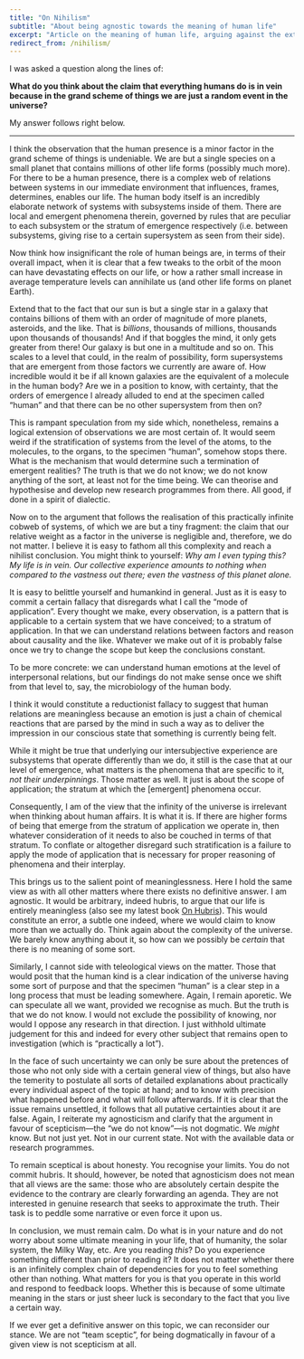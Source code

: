 ```yaml
---
title: "On Nihilism"
subtitle: "About being agnostic towards the meaning of human life"
excerpt: "Article on the meaning of human life, arguing against the extremes of nihilism and teleology."
redirect_from: /nihilism/
---
```


I was asked a question along the lines of:

**What do you think about the claim that everything humans do is in vein
because in the grand scheme of things we are just a random event in the
universe?**

My answer follows right below.

* * *

I think the observation that the human presence is a minor factor in the
grand scheme of things is undeniable.  We are but a single species on a
small planet that contains millions of other life forms (possibly much
more).  For there to be a human presence, there is a complex web of
relations between systems in our immediate environment that influences,
frames, determines, enables our life.  The human body itself is an
incredibly elaborate network of systems with subsystems inside of them.
There are local and emergent phenomena therein, governed by rules that
are peculiar to each subsystem or the stratum of emergence respectively
(i.e. between subsystems, giving rise to a certain supersystem as seen
from their side).

Now think how insignificant the role of human beings are, in terms of
their overall impact, when it is clear that a few tweaks to the orbit of
the moon can have devastating effects on our life, or how a rather small
increase in average temperature levels can annihilate us (and other life
forms on planet Earth).

Extend that to the fact that our sun is but a single star in a galaxy
that contains billions of them with an order of magnitude of more
planets, asteroids, and the like.  That is _billions_, thousands of
millions, thousands upon thousands of thousands!  And if that boggles
the mind, it only gets greater from there!  Our galaxy is but one in a
multitude and so on.  This scales to a level that could, in the realm of
possibility, form supersystems that are emergent from those factors we
currently are aware of.  How incredible would it be if all known
galaxies are the equivalent of a molecule in the human body?  Are we in
a position to know, with certainty, that the orders of emergence I
already alluded to end at the specimen called “human” and that there can
be no other supersystem from then on?

This is rampant speculation from my side which, nonetheless, remains a
logical extension of observations we are most certain of.  It would seem
weird if the stratification of systems from the level of the atoms, to
the molecules, to the organs, to the specimen “human”, somehow stops
there.  What is the mechanism that would determine such a termination of
emergent realities?  The truth is that we do not know; we do not know
anything of the sort, at least not for the time being.  We can theorise
and hypothesise and develop new research programmes from there.  All
good, if done in a spirit of dialectic.

Now on to the argument that follows the realisation of this practically
infinite cobweb of systems, of which we are but a tiny fragment: the
claim that our relative weight as a factor in the universe is negligible
and, therefore, we do not matter.  I believe it is easy to fathom all
this complexity and reach a nihilist conclusion.  You might think to
yourself: _Why am I even typing this?  My life is in vein.  Our
collective experience amounts to nothing when compared to the vastness
out there; even the vastness of this planet alone._

It is easy to belittle yourself and humankind in general.  Just as it is
easy to commit a certain fallacy that disregards what I call the “mode
of application”.  Every thought we make, every observation, is a pattern
that is applicable to a certain system that we have conceived; to a
stratum of application.  In that we can understand relations between
factors and reason about causality and the like.  Whatever we make out
of it is probably false once we try to change the scope but keep the
conclusions constant.

To be more concrete: we can understand human emotions at the level of
interpersonal relations, but our findings do not make sense once we
shift from that level to, say, the microbiology of the human body.

I think it would constitute a reductionist fallacy to suggest that human
relations are meaningless because an emotion is just a chain of chemical
reactions that are parsed by the mind in such a way as to deliver the
impression in our conscious state that something is currently being
felt.

While it might be true that underlying our intersubjective experience
are subsystems that operate differently than we do, it still is the case
that at our level of emergence, what matters is the phenomena that are
specific to it, _not their underpinnings_.  Those matter as well.  It
just is about the scope of application; the stratum at which the
[emergent] phenomena occur.

Consequently, I am of the view that the infinity of the universe is
irrelevant when thinking about human affairs.  It is what it is.  If
there are higher forms of being that emerge from the stratum of
application we operate in, then whatever consideration of it needs to
also be couched in terms of that stratum.  To conflate or altogether
disregard such stratification is a failure to apply the mode of
application that is necessary for proper reasoning of phenomena and
their interplay.

This brings us to the salient point of meaninglessness.  Here I hold the
same view as with all other matters where there exists no definitive
answer.  I am agnostic.  It would be arbitrary, indeed hubris, to argue
that our life is entirely meaningless (also see my latest book [On
Hubris](https://protesilaos.com/hubris)).  This would constitute an
error, a subtle one indeed, where we would claim to know more than we
actually do.  Think again about the complexity of the universe.  We
barely know anything about it, so how can we possibly be _certain_ that
there is no meaning of some sort.

Similarly, I cannot side with teleological views on the matter.  Those
that would posit that the human kind is a clear indication of the
universe having some sort of purpose and that the specimen “human” is a
clear step in a long process that must be leading somewhere.  Again, I
remain aporetic.  We can speculate all we want, provided we recognise as
much.  But the truth is that we do not know.  I would not exclude the
possibility of knowing, nor would I oppose any research in that
direction.  I just withhold ultimate judgement for this and indeed for
every other subject that remains open to investigation (which is
“practically a lot”).

In the face of such uncertainty we can only be sure about the pretences
of those who not only side with a certain general view of things, but
also have the temerity to postulate all sorts of detailed explanations
about practically every individual aspect of the topic at hand; and to
know with precision what happened before and what will follow
afterwards.  If it is clear that the issue remains unsettled, it follows
that all putative certainties about it are false.  Again, I reiterate my
agnosticism and clarify that the argument in favour of scepticism—the
“we do not know”—is not dogmatic.  We _might_ know.  But not just yet.
Not in our current state.  Not with the available data or research
programmes.

To remain sceptical is about honesty.  You recognise your limits.  You
do not commit hubris.  It should, however, be noted that agnosticism
does not mean that all views are the same: those who are absolutely
certain despite the evidence to the contrary are clearly forwarding an
agenda.  They are not interested in genuine research that seeks to
approximate the truth.  Their task is to peddle some narrative or even
force it upon us.

In conclusion, we must remain calm.  Do what is in your nature and do
not worry about some ultimate meaning in your life, that of humanity,
the solar system, the Milky Way, etc.  Are you reading _this_?  Do you
experience something different than prior to reading it?  It does not
matter whether there is an infinitely complex chain of dependencies for
you to feel something other than nothing.  What matters for you is that
you operate in this world and respond to feedback loops.  Whether this
is because of some ultimate meaning in the stars or just sheer luck is
secondary to the fact that you live a certain way.

If we ever get a definitive answer on this topic, we can reconsider our
stance.  We are not “team sceptic”, for being dogmatically in favour of
a given view is not scepticism at all.
